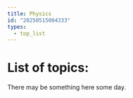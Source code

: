 ```yaml
---
title: Physics
id: "20250515004333"
types:
  - top_list
---
```


# List of topics:
There may be something here some day.

